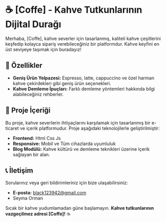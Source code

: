 # ☕ [Coffe] - Kahve Tutkunlarının Dijital Durağı  

Merhaba, [Coffe], kahve severler için tasarlanmış, kaliteli kahve çeşitlerini keşfedip kolayca sipariş verebileceğiniz bir platformdur. Kahve keyfini en üst seviyeye taşımak için buradayız!  

## 🚀 Özellikler  
- **Geniş Ürün Yelpazesi:** Espresso, latte, cappuccino ve özel harman kahve çekirdekleri gibi geniş ürün seçenekleri.  
- **Kahve Demleme İpuçları:** Farklı demleme yöntemleri hakkında bilgi alabileceğiniz rehberler.  

## 📂 Proje İçeriği  
Bu proje, kahve severlerin ihtiyaçlarını karşılamak için tasarlanmış bir e-ticaret ve içerik platformudur. Proje aşağıdaki teknolojilerle geliştirilmiştir:  

- **Frontend:** Html Css Js
- **Responsive:** Mobil ve Tüm cihazlarda uyumluluk
- **Blog Modülü:** Kahve kültürü ve demleme teknikleri üzerine içerik sağlayan bir alan.  

## 📞 İletişim  
Sorularınız veya geri bildirimleriniz için bize ulaşabilirsiniz:  
- **E-posta:** black123942@gmail.com 
- Seyma Orman

Sıcak bir kahve yudumlamadan güne başlamayın. **Kahve tutkunlarının vazgeçilmez adresi [Coffe]!** ☕  